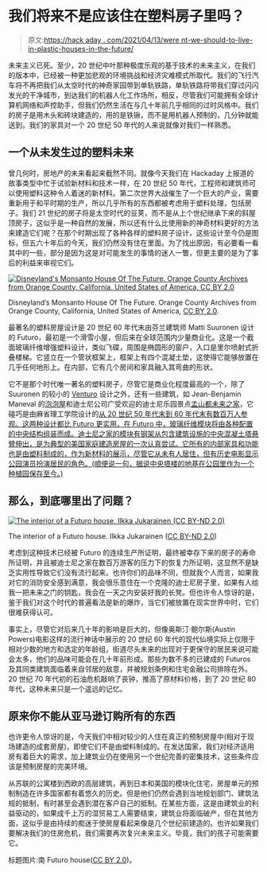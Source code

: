 # 我们将来不是应该住在塑料房子里吗？

> 原文:[https://hack aday . com/2021/04/13/were nt-we-should-to-live-in-plastic-houses-in-the-future/](https://hackaday.com/2021/04/13/werent-we-supposed-to-live-in-plastic-houses-in-the-future/)

未来主义已死。至少，20 世纪中叶那种极度乐观的基于技术的未来主义，在我们的版本中，已经被一种更加悲观的环境挑战和经济灾难模式所取代。我们的飞行汽车将不再把我们从太空时代的神奇家园带到单轨铁路，单轨铁路将带我们穿过闪闪发光的干净城市，到达我们的机器人化工作场所，相反，尽管我们可能拥有全球计算机网络和声控助手，但我们仍然生活在与几十年前几乎相同的过时风格中。我们的房子是用木头和砖块建造的，用的是铁锹，而不是用机器人预制的，几分钟就能送到。我们的家具对一个 20 世纪 50 年代的人来说就像对我们一样熟悉。

## 一个从未发生过的塑料未来

曾几何时，房地产的未来看起来截然不同。就像今天我们在 Hackaday 上报道的故事类型中忙于试验新材料和技术一样，在 20 世纪 50 年代，工程师和建筑师可以使用塑料这种令人着迷的新材料。第二次世界大战催生了一个巨大的产业，需要重新用于和平时期的生产，所以几乎所有的东西都被考虑用于塑料处理，包括房子。我们 21 世纪的房子将是太空时代的豆荚，而不是从上个世纪继承下来的斜屋顶房子，这似乎是一种自然的发展，所以还有什么比使用新的神奇材料更好的方法来建造它们呢？在那个时期出现了各种各样的塑料房子设计，这些设计至今仍是图标，但五六十年后的今天，我们仍然没有住在里面。为了找出原因，有必要看一看其中的一些，部分是因为这是对可能发生的事情的迷人一瞥，但更主要的是为了事后的利益来审视它们。

[![Disneyland's Monsanto House Of The Future. Orange County Archives from Orange County, California, United States of America, CC BY 2.0](../Images/326f8665aa000aed4822d9d2362b7f6f.png)](https://hackaday.com/wp-content/uploads/2021/03/monsanto-disney-house-of-tomorrow.jpg)

Disneyland’s Monsanto House Of The Future. Orange County Archives from Orange County, California, United States of America, [CC BY 2.0](https://commons.wikimedia.org/wiki/File:Monsanto_Plastics_Home_of_the_Future,_Disneyland,_1958_(15364290924).jpg).

最著名的塑料房屋设计是 20 世纪 60 年代末由芬兰建筑师 Matti Suuronen 设计的 Futuro，最初是一个滑雪小屋，但后来在全球范围内少量商业化。这是一个截面玻璃纤维增强塑料设计，类似飞碟，周围是椭圆形的窗户，入口是里尔喷射式折叠楼梯。它竖立在一个管状框架上，框架上有四个混凝土垫，这使得它能够放置在几乎任何地形上。在内部，它有几个房间和家具融入其弯曲的形状。

它不是那个时代唯一著名的塑料房子，尽管它是商业化程度最高的一个，除了 Suuronen 的较小的 [Venturo](https://en.wikipedia.org/wiki/Venturo) 设计之外，还有一些建筑，如 Jean-Benjamin Maneval 的[泡泡屋](https://www.inexhibit.com/case-studies/the-bubble-house-by-jean-benjamin-maneval-1963/)和迪士尼公司广受欢迎的迪士尼乐园景点[孟山都未来之家](https://en.wikipedia.org/wiki/Monsanto_House_of_the_Future)，它碰巧是由麻省理工学院设计的[从 20 世纪 50 年代末到 60 年代末有数百万人参观。这两种设计都比 Futuro 更实用，在 Futuro 中，玻璃纤维模块将由各种配置的中央结构组装而成。迪士尼之家的模块有钢架从包含建筑设施的中央混凝土塔悬臂伸出，是为典型的美国家庭建造房屋的一次认真尝试。它所有的内部家具和功能也是由塑料制成的，作为新材料的展示，尽管它从未有人居住，但有历史电影显示公园演员扮演居民的角色。(顺便说一句，据说中央塔楼的地基在公园里作为一个种植园保存至今。)](http://museum.mit.edu/150/131)

## 那么，到底哪里出了问题？

[![The interior of a Futuro house. Ilkka Jukarainen (CC BY-ND 2.0) ](../Images/a14f58ffc17fb3f1743a18979c0c4105.png)](https://hackaday.com/wp-content/uploads/2021/03/28911258803_3cb9c5f01b_k.jpg)

The interior of a Futuro house. Ilkka Jukarainen ([CC BY-ND 2.0](https://www.flickr.com/photos/130333033@N08/28911258803/in/photolist-L3MKZn-2hcmQqC-7DtjCV-7DCRqQ-AXcKtP-7Dz4uz-fJBFfk-7DCNbu-7Dx8SJ-7Dx7eu-7Dx9p5-7Dx9V7-e1H3VT-7Dtj5z-7DCQT7-e1NHgm-7DCRKm-7Dz3Gi-7Dz1Ap-7Dz3h4-7Dz45T-7DyZ16-7Dz2AH-7DCPKU-7DCP9m-7DyZoZ-7DCSxj-7DCSgq-7DCSas-ibXEpV-7DCQpq-7DyZHn-7DCR4y-7DCRTq-7Dz24r-7DCNY5-7DyZhX-7Dz2hK-7DyZPT-7DCMVy-7Dz2Gc-7DyYK4-7DCSFC-7Dz1pv-7DCNz1-7DCSNE-7Dz1TK-7Dz1gH-2ehhMp5-7Dz156))

考虑到这种技术已经被 Futuro 的连续生产所证明，最终被幸存下来的房子的寿命所证明，并且被迪士尼之家在数百万游客的压力下的恢复力所证明，这显然不是缺乏实用性导致它们没有流行起来。也许你们的品味不同，但就我个人而言，如果我对它的消防安全感到满意，我会很乐意住在一个克隆的迪士尼房子里，如果有人给我一把未来之门的钥匙，我会在一天之内安装好我的长凳。但也许令人惊讶的是，鉴于我们对这个时代的普遍看法是新的爆炸，当它们被放置在现实世界中时，它们很难获得认可。

事实上，尽管它对后来几十年的影响是巨大的，但像奥斯汀·鲍尔斯(Austin Powers)电影这样的流行神话中展示的 20 世纪 60 年代的现代仙境实际上仅限于相对少数的地方和选定的年龄组，街道尽头未来的出现对于更保守的居民来说可能会太多，他们的品味可能会在几十年前形成。那些为数不多的已建成的 Futuros 及其同类建筑面临着来自邻居的敌意，并被规划条例和住宅金融公司排除在外。20 世纪 70 年代初的石油危机敲响了丧钟，推高了原材料价格，到了 20 世纪 80 年代，这种未来只是一个遥远的记忆。

## 原来你不能从亚马逊订购所有的东西

也许更令人惊讶的是，今天我们中相对较少的人住在真正的预制房屋中(相对于现场建造的成套房屋)，即使它们不是由塑料制成的。在发达国家，我们对经济适用房有着巨大的需求，加上建筑业仍在使用另一个世纪完善的密集技术，这些条件应该是预制房屋的完美环境。

从苏联的公寓楼到西欧的高层建筑，再到日本和美国的模块化住宅，房屋单元的预制制造在许多国家都有着悠久的历史。但是他们仍然会遇到当地规划部门、建筑法规的抵制，有时甚至会遇到潜在客户自己的抵制。在某些方面，这是由建筑业的利益驱动的，如果成千上万的湿贸易工人需要结束，建筑业将面临破产，但在其他方面，这似乎是由持续的痴迷于使房屋看起来像是几个世纪前建造的。也许如果我们要解决我们的住房危机，我们需要再次复兴未来主义。毕竟，我们的孩子可能需要它。

标题图片:南 Futuro house([CC BY 2.0](https://www.flickr.com/photos/nanpalmero/9400949816/in/photolist-fjJjRE-fjb6i7-V8qb5b-TXx8Nt-2foejET-24LFpbn-Tf2bEm-2fiAhyN-24LGtZP-Tf1Nfw-2ehhMqC-RBRb2R-RBRaZX-2ehhuTE-2foeykt-2ehhaqG-2ehh8SG-e1NDSL-e1NG5h-e1H3sH-e1H4yg-e1H4oD-e1H2Hv-e1H2je-e1H1Aa-e1NH2b-e1H4mc-e1H4fp-e1H3ZB-e1NGif-e1H3Gk-e1NFZW-e1NFHo-e1NFrW-e1NFkU-e1H2t6-e1NERs-e1H2nr-e1H26D-e1H1RP-e1H1Hi-e1H1v8-e1NHnY-e1H4rv-e1H3nX-e1NFDW-e1NFyy-e1H2Pv-e1H4Ei-e1H4vH))。